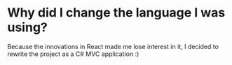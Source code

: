 # Why did I change the language I was using?

Because the innovations in React made me lose interest in it, I decided to rewrite the project as a C# MVC application :)
